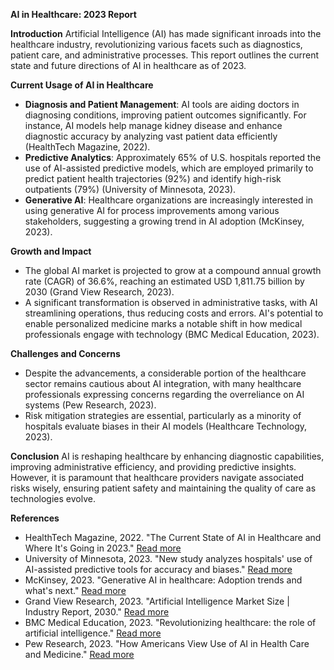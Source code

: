 **AI in Healthcare: 2023 Report**

**Introduction**
Artificial Intelligence (AI) has made significant inroads into the healthcare industry, revolutionizing various facets such as diagnostics, patient care, and administrative processes. This report outlines the current state and future directions of AI in healthcare as of 2023.

**Current Usage of AI in Healthcare**
- **Diagnosis and Patient Management**: AI tools are aiding doctors in diagnosing conditions, improving patient outcomes significantly. For instance, AI models help manage kidney disease and enhance diagnostic accuracy by analyzing vast patient data efficiently (HealthTech Magazine, 2022).
- **Predictive Analytics**: Approximately 65% of U.S. hospitals reported the use of AI-assisted predictive models, which are employed primarily to predict patient health trajectories (92%) and identify high-risk outpatients (79%) (University of Minnesota, 2023).
- **Generative AI**: Healthcare organizations are increasingly interested in using generative AI for process improvements among various stakeholders, suggesting a growing trend in AI adoption (McKinsey, 2023).

**Growth and Impact**
- The global AI market is projected to grow at a compound annual growth rate (CAGR) of 36.6%, reaching an estimated USD 1,811.75 billion by 2030 (Grand View Research, 2023).
- A significant transformation is observed in administrative tasks, with AI streamlining operations, thus reducing costs and errors. AI's potential to enable personalized medicine marks a notable shift in how medical professionals engage with technology (BMC Medical Education, 2023).

**Challenges and Concerns**
- Despite the advancements, a considerable portion of the healthcare sector remains cautious about AI integration, with many healthcare professionals expressing concerns regarding the overreliance on AI systems (Pew Research, 2023).
- Risk mitigation strategies are essential, particularly as a minority of hospitals evaluate biases in their AI models (Healthcare Technology, 2023).

**Conclusion**
AI is reshaping healthcare by enhancing diagnostic capabilities, improving administrative efficiency, and providing predictive insights. However, it is paramount that healthcare providers navigate associated risks wisely, ensuring patient safety and maintaining the quality of care as technologies evolve.

**References**
- HealthTech Magazine, 2022. "The Current State of AI in Healthcare and Where It's Going in 2023." [Read more](https://healthtechmagazine.net/article/2022/12/ai-healthcare-2023-ml-nlp-more-perfcon)
- University of Minnesota, 2023. "New study analyzes hospitals' use of AI-assisted predictive tools for accuracy and biases." [Read more](https://www.sph.umn.edu/news/new-study-analyzes-hospitals-use-of-ai-assisted-predictive-tools-for-accuracy-and-biases/)
- McKinsey, 2023. "Generative AI in healthcare: Adoption trends and what's next." [Read more](https://www.mckinsey.com/industries/healthcare/our-insights/generative-ai-in-healthcare-adoption-trends-and-whats-next)
- Grand View Research, 2023. "Artificial Intelligence Market Size | Industry Report, 2030." [Read more](https://www.grandviewresearch.com/industry-analysis/artificial-intelligence-ai-market)
- BMC Medical Education, 2023. "Revolutionizing healthcare: the role of artificial intelligence." [Read more](https://bmcmededuc.biomedcentral.com/articles/10.1186/s12909-023-04698-z)
- Pew Research, 2023. "How Americans View Use of AI in Health Care and Medicine." [Read more](https://www.pewresearch.org/science/2023/02/22/60-of-americans-would-be-uncomfortable-with-provider-relying-on-ai-in-their-own-health-care/)